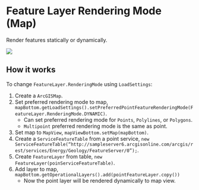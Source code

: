 # Feature Layer Rendering Mode (Map)

Render features statically or dynamically.

![](FeatureLayerRenderingModeMap.gif)

## How it works

To change `FeatureLayer.RenderingMode` using `LoadSettings`:

1.  Create a `ArcGISMap`.
2.  Set preferred rendering mode to map,
    `mapBottom.getLoadSettings().setPreferredPointFeatureRenderingMode(FeatureLayer.RenderingMode.DYNAMIC)`.
      - Can set preferred rendering mode for `Points`, `Polylines`, or
        `Polygons`.
      - `Multipoint` preferred rendering mode is the same as point.
3.  Set map to `MapView`, `mapViewBottom.setMap(mapBottom)`.
4.  Create a `ServiceFeatureTable` from a point service, `new
    ServiceFeatureTable(“http://sampleserver6.arcgisonline.com/arcgis/rest/services/Energy/Geology/FeatureServer/0”);`.
5.  Create `FeatureLayer` from table, `new
    FeatureLayer(poinServiceFeatureTable)`.
6.  Add layer to map,
    `mapBottom.getOperationalLayers().add(pointFeatureLayer.copy())`
      - Now the point layer will be rendered dynamically to map view.
